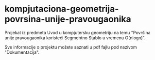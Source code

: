 # kompjutaciona-geometrija-povrsina-unije-pravougaonika
Projekat iz predmeta Uvod u kompjutersku geometriju na temu "Površina unije pravougaonika koristeći Segmentno Stablo u vremenu O(nlogn)".

Sve informacije o projektu možete saznati u pdf fajlu pod nazivom "Dokumentacija".
